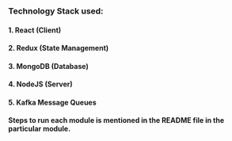 ### Technology Stack used:
#### 1. React (Client)
#### 2. Redux (State Management)
#### 3. MongoDB (Database)
#### 4. NodeJS (Server)
#### 5. Kafka Message Queues


#### Steps to run each module is mentioned in the README file in the particular module.
